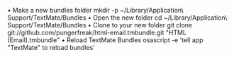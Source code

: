• Make a new bundles folder mkdir -p ~/Library/Application\ Support/TextMate/Bundles
• Open the new folder cd ~/Library/Application\ Support/TextMate/Bundles
• Clone to your new folder git clone git://github.com/pungerfreak/html-email.tmbundle.git "HTML (Email).tmbundle"
• Reload TextMate Bundles osascript -e 'tell app "TextMate" to reload bundles'
